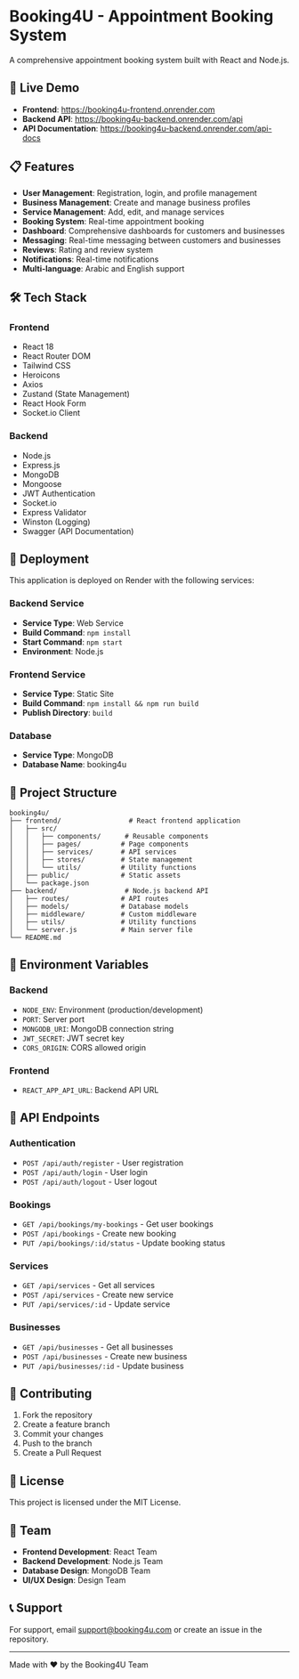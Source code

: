 # Booking4U - Appointment Booking System

A comprehensive appointment booking system built with React and Node.js.

## 🚀 Live Demo

- **Frontend**: https://booking4u-frontend.onrender.com
- **Backend API**: https://booking4u-backend.onrender.com/api
- **API Documentation**: https://booking4u-backend.onrender.com/api-docs

## 📋 Features

- **User Management**: Registration, login, and profile management
- **Business Management**: Create and manage business profiles
- **Service Management**: Add, edit, and manage services
- **Booking System**: Real-time appointment booking
- **Dashboard**: Comprehensive dashboards for customers and businesses
- **Messaging**: Real-time messaging between customers and businesses
- **Reviews**: Rating and review system
- **Notifications**: Real-time notifications
- **Multi-language**: Arabic and English support

## 🛠️ Tech Stack

### Frontend
- React 18
- React Router DOM
- Tailwind CSS
- Heroicons
- Axios
- Zustand (State Management)
- React Hook Form
- Socket.io Client

### Backend
- Node.js
- Express.js
- MongoDB
- Mongoose
- JWT Authentication
- Socket.io
- Express Validator
- Winston (Logging)
- Swagger (API Documentation)

## 🚀 Deployment

This application is deployed on Render with the following services:

### Backend Service
- **Service Type**: Web Service
- **Build Command**: `npm install`
- **Start Command**: `npm start`
- **Environment**: Node.js

### Frontend Service
- **Service Type**: Static Site
- **Build Command**: `npm install && npm run build`
- **Publish Directory**: `build`

### Database
- **Service Type**: MongoDB
- **Database Name**: booking4u

## 📁 Project Structure

```
booking4u/
├── frontend/                 # React frontend application
│   ├── src/
│   │   ├── components/      # Reusable components
│   │   ├── pages/          # Page components
│   │   ├── services/       # API services
│   │   ├── stores/         # State management
│   │   └── utils/          # Utility functions
│   ├── public/             # Static assets
│   └── package.json
├── backend/                 # Node.js backend API
│   ├── routes/             # API routes
│   ├── models/             # Database models
│   ├── middleware/         # Custom middleware
│   ├── utils/              # Utility functions
│   └── server.js           # Main server file
└── README.md
```

## 🔧 Environment Variables

### Backend
- `NODE_ENV`: Environment (production/development)
- `PORT`: Server port
- `MONGODB_URI`: MongoDB connection string
- `JWT_SECRET`: JWT secret key
- `CORS_ORIGIN`: CORS allowed origin

### Frontend
- `REACT_APP_API_URL`: Backend API URL

## 📱 API Endpoints

### Authentication
- `POST /api/auth/register` - User registration
- `POST /api/auth/login` - User login
- `POST /api/auth/logout` - User logout

### Bookings
- `GET /api/bookings/my-bookings` - Get user bookings
- `POST /api/bookings` - Create new booking
- `PUT /api/bookings/:id/status` - Update booking status

### Services
- `GET /api/services` - Get all services
- `POST /api/services` - Create new service
- `PUT /api/services/:id` - Update service

### Businesses
- `GET /api/businesses` - Get all businesses
- `POST /api/businesses` - Create new business
- `PUT /api/businesses/:id` - Update business

## 🤝 Contributing

1. Fork the repository
2. Create a feature branch
3. Commit your changes
4. Push to the branch
5. Create a Pull Request

## 📄 License

This project is licensed under the MIT License.

## 👥 Team

- **Frontend Development**: React Team
- **Backend Development**: Node.js Team
- **Database Design**: MongoDB Team
- **UI/UX Design**: Design Team

## 📞 Support

For support, email support@booking4u.com or create an issue in the repository.

---

Made with ❤️ by the Booking4U Team